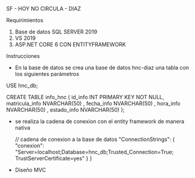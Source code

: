 SF - HOY NO CIRCULA - DIAZ

Requirimientos

1. Base de datos SQL SERVER 2019
2. VS  2019
3. ASP.NET CORE 6 CON ENTITYFRAMEWORK

Instrucciones
- En la base de datos se crea una base de datos hnc-diaz una tabla con los siguientes parámetros

USE hnc_db;

CREATE TABLE info_hnc (
    id_info INT PRIMARY KEY NOT NULL,
    matricula_info NVARCHAR(50) ,
	fecha_info NVARCHAR(50) ,
	hora_info NVARCHAR(50) ,
	estado_info NVARCHAR(50) 
);

- se realiza la cadena de conexion con el entity framework de manera nativa 

  // cadena de conexion a la base de datos
  "ConnectionStrings": {
    "conexion": "Server=localhost;Database=hnc_db;Trusted_Connection=True; TrustServerCertificate=yes"
  }
}

- Diseño MVC
